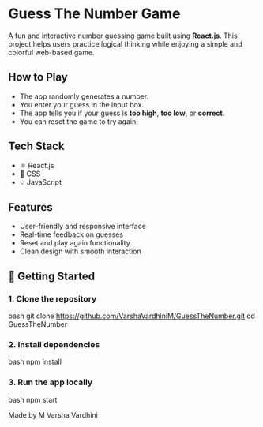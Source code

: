 # Guess The Number Game
A fun and interactive number guessing game built using **React.js**. This project helps users practice logical thinking while enjoying a simple and colorful web-based game.

## How to Play
- The app randomly generates a number.
- You enter your guess in the input box.
- The app tells you if your guess is **too high**, **too low**, or **correct**.
- You can reset the game to try again!

## Tech Stack
- ⚛️ React.js
- 🎨 CSS
- 💡 JavaScript

## Features
- User-friendly and responsive interface
- Real-time feedback on guesses
- Reset and play again functionality
- Clean design with smooth interaction

## 🚀 Getting Started

### 1. Clone the repository
bash
git clone https://github.com/VarshaVardhiniM/GuessTheNumber.git
cd GuessTheNumber

### 2. Install dependencies
bash
npm install
### 3. Run the app locally
bash
npm start


Made by M Varsha Vardhini
